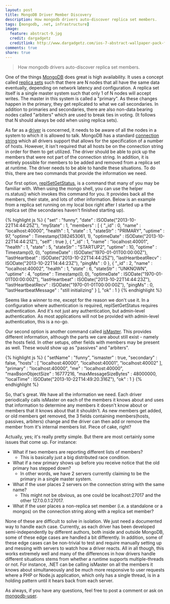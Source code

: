 ```yaml
---
layout: post
title: MongoDB Driver Member Discovery
description: How mongodb drivers auto-discover replica set members.
tags: [mongodb, .net, infrastructure]
image:
  feature: abstract-9.jpg
  credit: dargadgetz
  creditlink: http://www.dargadgetz.com/ios-7-abstract-wallpaper-pack-for-iphone-5-and-ipod-touch-retina/
comments: true
share: true
---
```


> How mongodb drivers auto-discover replica set members.

One of the things [MongoDB](http://mongodb.org) does great is high availability.  It uses a concept called [replica sets](http://docs.mongodb.org/manual/replication/) such that there are N nodes that all have the same data eventually, depending on network latency and configuration.  A replica set itself is a single master system such that only 1 of N nodes will accept writes.  The master in this system is called a "primary".  As these changes happen in the primary, they get replicated to what we call secondaries. In addition to primaries and secondaries, there are also non-data bearing nodes called "arbiters" which are used to break ties in voting.  (It follows that N should always be odd when using replica sets).

As far as a [driver](http://docs.mongodb.org/ecosystem/drivers/) is concerned, it needs to be aware of all the nodes in a system to which it is allowed to talk. MongoDB has a standard [connection string](http://docs.mongodb.org/manual/reference/connection-string/) which all drivers support that allows for the specification of a number of hosts.  However, it isn't required that all hosts be on the connection string in order for them to get utilized.  The driver should be able to pick up the members that were not part of the connection string.  In addition, it is entirely possible for members to be added and removed from a replica set at runtime.  The driver needs to be able to handle these situations.  To do this, there are two commands that provide the information we need.  

Our first option, [replSetGetStatus](http://docs.mongodb.org/manual/reference/command/replSetGetStatus/), is a command that many of you may be familiar with.  When using the mongo shell, you can use the helper rs.status() which invokes this command for you.  It provides back all the members, their state, and lots of other information.  Below is an example from a replica set running on my local box right after I started up a the replica set (the secondaries haven't finished starting up).

{% highlight js %}
{
        "set" : "funny",
        "date" : ISODate("2013-10-22T14:44:25Z"),
        "myState" : 1,
        "members" : [
                {
                        "_id" : 0,
                        "name" : "localhost:40000",
                        "health" : 1,
                        "state" : 1,
                        "stateStr" : "PRIMARY",
                        "uptime" : 97,
                        "optime" : Timestamp(1382453061, 1),
                        "optimeDate" : ISODate("2013-10-22T14:44:21Z"),
                        "self" : true
                },
                {
                        "_id" : 1,
                        "name" : "localhost:40001",
                        "health" : 1,
                        "state" : 5,
                        "stateStr" : "STARTUP2",
                        "uptime" : 10,
                        "optime" : Timestamp(0, 0),
                        "optimeDate" : ISODate("1970-01-01T00:00:00Z"),
                        "lastHeartbeat" : ISODate("2013-10-22T14:44:25Z"),
                        "lastHeartbeatRecv" : ISODate("2013-10-22T14:44:23Z"),
                        "pingMs" : 0
                },
                {
                        "_id" : 2,
                        "name" : "localhost:40002",
                        "health" : 1,
                        "state" : 6,
                        "stateStr" : "UNKNOWN",
                        "uptime" : 4,
                        "optime" : Timestamp(0, 0),
                        "optimeDate" : ISODate("1970-01-01T00:00:00Z"),
                        "lastHeartbeat" : ISODate("2013-10-22T14:44:23Z"),
                        "lastHeartbeatRecv" : ISODate("1970-01-01T00:00:00Z"),
                        "pingMs" : 0,
                        "lastHeartbeatMessage" : "still initializing"
                }
        ],
        "ok" : 1
}
{% endhighlight %}

Seems like a winner to me, except for the reason we don't use it.  In a configuration where authentication is required, replSetGetStatus requires authentication.  And it's not just any authentication, but admin-level authentication.  As most applications will not be provided with admin-level authentication, this is a no-go.

Our second option is another command called [isMaster](http://docs.mongodb.org/manual/reference/command/isMaster/).  This provides different information, although the parts we care about still exist - namely the hosts field. In other setups, other fields with members may be present as well.  These would show up as "passives" and "arbiters".

{% highlight js %}
{
        "setName" : "funny",
        "ismaster" : true,
        "secondary" : false,
        "hosts" : [
                "localhost:40000",
                "localhost:40001",
                "localhost:40002"
        ],
        "primary" : "localhost:40000",
        "me" : "localhost:40000",
        "maxBsonObjectSize" : 16777216,
        "maxMessageSizeBytes" : 48000000,
        "localTime" : ISODate("2013-10-22T14:49:20.316Z"),
        "ok" : 1
}
{% endhighlight %}

So, that's great.  We have all the information we need.  Each driver periodically calls isMaster on each of the members it knows about and uses that information to determine any members it doesn't know about or members that it knows about that it shouldn't.  As new members get added, or old members get removed, the 3 fields containing members(hosts, passives, arbiters) change and the driver can then add or remove the member from it's internal members list.  Piece of cake, right?

Actually, yes; it's really pretty simple.  But there are most certainly some issues that come up.  For instance:

- What if two members are reporting different lists of members?
	- This is basically just a big distributed race condition.
- What if a new primary shows up before you receive notice that the old primary has stepped down?
	- In other words, we have 2 servers currently claiming to be the primary in a single master system.
- What if the user places 2 servers on the connection string with the same name?
	- This might not be obvious, as one could be localhost:27017 and the other 127.0.0.1:27017.
- What if the user places a non-replica set member (i.e. a standalone or a mongos) on the connection string along with a replica set member?

None of these are difficult to solve in isolation.  We just need a documented way to handle each case.  Currently, as each driver has been developed semi-independently by different authors, both inside and outside MongoDB, some of these edge cases are handled a bit differently.  In addition, some of these edge cases can be non-trivial to test and require manually setting up and messing with servers to watch how a driver reacts.  All in all though, this works extremely well and many of the differences in how drivers handle different situations stems from whether a runtime supports multiple-threads or not.  For instance, .NET can be calling isMaster on all the members it knows about simultaneously and be much more responsive to user requests where a PHP or Node.js application, which only has a single thread, is in a holding pattern until it hears back from each server.

As always, if you have any questions, feel free to post a comment or ask on [mongodb-user](https://groups.google.com/forum/?hl=en#!forum/mongodb-user).